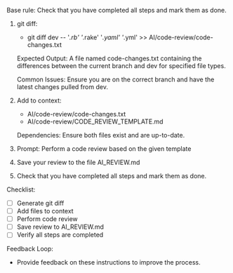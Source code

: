 Base rule: Check that you have completed all steps and mark them as done.

1. git diff:

   - git diff dev -- '_.rb' '_.rake' '_.yaml' '_.yml' >> AI/code-review/code-changes.txt

   Expected Output: A file named code-changes.txt containing the differences between the current branch and dev for specified file types.

   Common Issues: Ensure you are on the correct branch and have the latest changes pulled from dev.

2. Add to context:

   - AI/code-review/code-changes.txt
   - AI/code-review/CODE_REVIEW_TEMPLATE.md

   Dependencies: Ensure both files exist and are up-to-date.

3. Prompt:
   Perform a code review based on the given template

4. Save your review to the file AI_REVIEW.md

5. Check that you have completed all steps and mark them as done.

Checklist:

- [ ] Generate git diff
- [ ] Add files to context
- [ ] Perform code review
- [ ] Save review to AI_REVIEW.md
- [ ] Verify all steps are completed

Feedback Loop:

- Provide feedback on these instructions to improve the process.
